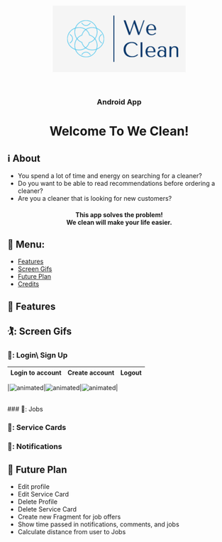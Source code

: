 <p align="center"><img src="app/src/main/res/drawable/ic_logo.png" height="150" width="300"></p>
<br/>
<h3 align="center">Android App</h3>
<h1 align="center">Welcome To We Clean!</h1>


## :information_source: About 
- You spend a lot of time and energy on searching for a cleaner?
- Do you want to be able to read recommendations before ordering a cleaner? 
- Are you a cleaner that is looking for new customers?
<h4 align="center">This app solves the problem!</br>
We clean will make your life easier. 
</h4> 

## :link: Menu:

- [Features](https://github.com/kerenrachev/WeClean/blob/master/README.md#space_invader-features)</br>
- [Screen Gifs](https://github.com/kerenrachev/WeClean/blob/master/README.md#iphone-screen-gifs)</br>
- [Future Plan](https://github.com/kerenrachev/WeClean/blob/master/README.md#pencil-future-plan)</br>
- [Credits](https://github.com/kerenrachev/WeClean/blob/master/README.md#pray-credits)</br>


## :space_invader: Features


## 🏌️: Screen Gifs

### 📲: Login\ Sign Up
|Login to account|Create account|Logout|
|--|--|--|


|<img src="https://media.giphy.com/media/AAOrgReKExiovScnlL/giphy.gif" alt="animated"/>|<img src="https://media.giphy.com/media/4B0tR1Skn7JHW1Ir4W/giphy.gif" alt="animated"/>|<img src="https://media.giphy.com/media/pN35z8KALUiaPEM7oY/giphy.gif" alt="animated"/>|

</br>
### 👔: Jobs

### 📇: Service Cards

### 🔔: Notifications




## :pencil: Future Plan 
- Edit profile
- Edit Service Card
- Delete Profile
- Delete Service Card
- Create new Fragment for job offers
- Show time passed in notifications, comments, and jobs
- Calculate distance from user to Jobs



